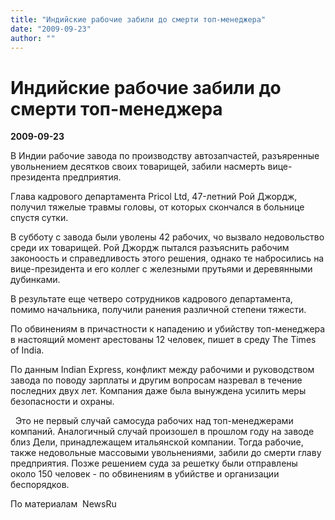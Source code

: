```yaml
---
title: "Индийские рабочие забили до смерти топ-менеджера"
date: "2009-09-23"
author: ""
---
```


# Индийские рабочие забили до смерти топ-менеджера

**2009-09-23** 

В Индии рабочие завода по производству автозапчастей, разъяренные увольнением десятков своих товарищей, забили насмерть вице-президента предприятия.

 Глава кадрового департамента Pricol Ltd, 47-летний Рой Джордж, получил тяжелые травмы головы, от которых скончался в больнице спустя сутки.

 В субботу с завода были уволены 42 рабочих, чо вызвало недовольство среди их товарищей. Рой Джордж пытался разъяснить рабочим законоость и справедливость этого решения, однако те набросились на вице-президента и его коллег с железными прутьями и деревянными дубинками.

 В результате еще четверо сотрудников кадрового департамента, помимо начальника, получили ранения различной степени тяжести.

 По обвинениям в причастности к нападению и убийству топ-менеджера в настоящий момент арестованы 12 человек, пишет в среду The Times of India.

 По данным Indian Express, конфликт между рабочими и руководством завода по поводу зарплаты и другим вопросам назревал в течение последних двух лет. Компания даже была вынуждена усилить меры безопасности и охраны.

  Это не первый случай самосуда рабочих над топ-менеджерами компаний. Аналогичный случай произошел в прошлом году на заводе близ Дели, принадлежащем итальянской компании. Тогда рабочие, также недовольные массовыми увольнениями, забили до смерти главу предприятия. Позже решением суда за решетку были отправлены около 150 человек - по обвинениям в убийстве и организации беспорядков.

По материалам  NewsRu